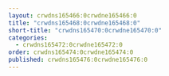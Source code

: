 ```yaml
---
layout: crwdns165466:0crwdne165466:0
title: "crwdns165468:0crwdne165468:0"
short-title: "crwdns165470:0crwdne165470:0"
categories:
  - crwdns165472:0crwdne165472:0
order: crwdns165474:0crwdne165474:0
published: crwdns165476:0crwdne165476:0
---
```


